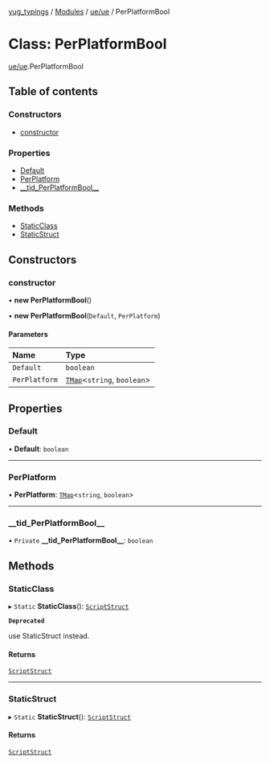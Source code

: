 [yug_typings](../README.md) / [Modules](../modules.md) / [ue/ue](../modules/ue_ue.md) / PerPlatformBool

# Class: PerPlatformBool

[ue/ue](../modules/ue_ue.md).PerPlatformBool

## Table of contents

### Constructors

- [constructor](ue_ue.PerPlatformBool.md#constructor)

### Properties

- [Default](ue_ue.PerPlatformBool.md#default)
- [PerPlatform](ue_ue.PerPlatformBool.md#perplatform)
- [\_\_tid\_PerPlatformBool\_\_](ue_ue.PerPlatformBool.md#__tid_perplatformbool__)

### Methods

- [StaticClass](ue_ue.PerPlatformBool.md#staticclass)
- [StaticStruct](ue_ue.PerPlatformBool.md#staticstruct)

## Constructors

### constructor

• **new PerPlatformBool**()

• **new PerPlatformBool**(`Default`, `PerPlatform`)

#### Parameters

| Name | Type |
| :------ | :------ |
| `Default` | `boolean` |
| `PerPlatform` | [`TMap`](../interfaces/ue_puerts.TMap.md)<`string`, `boolean`\> |

## Properties

### Default

• **Default**: `boolean`

___

### PerPlatform

• **PerPlatform**: [`TMap`](../interfaces/ue_puerts.TMap.md)<`string`, `boolean`\>

___

### \_\_tid\_PerPlatformBool\_\_

• `Private` **\_\_tid\_PerPlatformBool\_\_**: `boolean`

## Methods

### StaticClass

▸ `Static` **StaticClass**(): [`ScriptStruct`](ue_ue.ScriptStruct.md)

**`Deprecated`**

use StaticStruct instead.

#### Returns

[`ScriptStruct`](ue_ue.ScriptStruct.md)

___

### StaticStruct

▸ `Static` **StaticStruct**(): [`ScriptStruct`](ue_ue.ScriptStruct.md)

#### Returns

[`ScriptStruct`](ue_ue.ScriptStruct.md)
